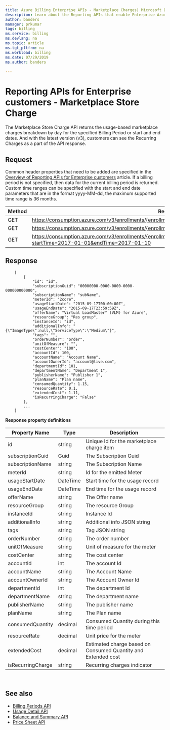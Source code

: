 ```yaml
---
title: Azure Billing Enterprise APIs - Marketplace Charges| Microsoft Docs
description: Learn about the Reporting APIs that enable Enterprise Azure customers to pull consumption data programmatically.
author: banders
manager: prkumar
tags: billing
ms.service: billing
ms.devlang: na
ms.topic: article
ms.tgt_pltfrm: na
ms.workload: billing
ms.date: 07/29/2019
ms.author: banders

---
```

# Reporting APIs for Enterprise customers - Marketplace Store Charge

The Marketplace Store Charge API returns the usage-based marketplace charges breakdown by day for the specified Billing Period or start and end dates. And with the latest version (v3), customers can see the Recurring Charges as a part of the API response.

## Request
Common header properties that need to be added are specified in the [Overview of Reporting APIs for Enterprise customers](https://docs.microsoft.com/azure/billing/billing-enterprise-api) article. If a billing period is not specified, then data for the current billing period is returned. Custom time ranges can be specified with the start and end date parameters that are in the format yyyy-MM-dd, the maximum supported time range is 36 months.  

|Method | Request URI|
|-|-|
|GET|https://consumption.azure.com/v3/enrollments/{enrollmentNumber}/marketplacecharges|
|GET|https://consumption.azure.com/v3/enrollments/{enrollmentNumber}/billingPeriods/{billingPeriod}/marketplacecharges|
|GET|https://consumption.azure.com/v3/enrollments/{enrollmentNumber}/marketplacechargesbycustomdate?startTime=2017-01-01&endTime=2017-01-10|


## Response


		[
			{
				"id": "id",
				"subscriptionGuid": "00000000-0000-0000-0000-000000000000",
				"subscriptionName": "subName",
				"meterId": "2core",
				"usageStartDate": "2015-09-17T00:00:00Z",
				"usageEndDate": "2015-09-17T23:59:59Z",
				"offerName": "Virtual LoadMaster™ (VLM) for Azure",
				"resourceGroup": "Res group",
				"instanceId": "id",
				"additionalInfo": "{\"ImageType\":null,\"ServiceType\":\"Medium\"}",
				"tags": "",
				"orderNumber": "order",
				"unitOfMeasure": "",
				"costCenter": "100",
				"accountId": 100,
				"accountName": "Account Name",
				"accountOwnerId": "account@live.com",
				"departmentId": 101,
				"departmentName": "Department 1",
				"publisherName": "Publisher 1",
				"planName": "Plan name",
				"consumedQuantity": 1.15,
				"resourceRate": 0.1,
				"extendedCost": 1.11,
                "isRecurringCharge": "False"
			},
			...
		]


**Response property definitions**

|Property Name| Type| Description|
|-|-|-|
|id|string|Unique Id for the marketplace charge item|
|subscriptionGuid|Guid|The Subscription Guid|
|subscriptionName|string|The Subscription Name|
|meterId|string|Id for the emitted Meter|
|usageStartDate|DateTime|Start time for the usage record|
|usageEndDate|DateTime|End time for the usage record|
|offerName|string|The Offer name|
|resourceGroup|string|The resource Group|
|instanceId|string|Instance Id|
|additionalInfo|string|Additional info JSON string|
|tags|string|Tag JSON string|
|orderNumber|string|The order number|
|unitOfMeasure|string|Unit of measure for the meter|
|costCenter|string|The cost center|
|accountId|int|The account Id|
|accountName|string |The Account Name|
|accountOwnerId|string|The Account Owner Id|
|departmentId|int|The department Id|
|departmentName|string|The department name|
|publisherName|string|The publisher name|
|planName|string|The Plan name|
|consumedQuantity|decimal|Consumed Quantity during this time period|
|resourceRate|decimal|Unit price for the meter|
|extendedCost|decimal|Estimated charge based on Consumed Quantity and Extended cost|
|isRecurringCharge|string|Recurring charges indicator|

<br/>

## See also

* [Billing Periods API](billing-enterprise-api-billing-periods.md)
* [Usage Detail API](billing-enterprise-api-usage-detail.md)
* [Balance and Summary API](billing-enterprise-api-balance-summary.md)
* [Price Sheet API](billing-enterprise-api-pricesheet.md)

